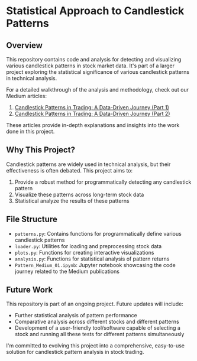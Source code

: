 # Statistical Approach to Candlestick Patterns

## Overview

This repository contains code and analysis for detecting and visualizing various candlestick patterns in stock market data. It's part of a larger project exploring the statistical significance of various candlestick patterns in technical analysis.

For a detailed walkthrough of the analysis and methodology, check out our Medium articles:

1. [Candlestick Patterns in Trading: A Data-Driven Journey (Part 1)](https://medium.com/@carlo.baroni.89/candlestick-patterns-in-trading-a-data-driven-journey-c93ba8caae48)
2. [Candlestick Patterns in Trading: A Data-Driven Journey (Part 2)](https://medium.com/@carlo.baroni.89/candlestick-patterns-in-trading-a-data-driven-journey-6eee85aa1355)

These articles provide in-depth explanations and insights into the work done in this project.

## Why This Project?

Candlestick patterns are widely used in technical analysis, but their effectiveness is often debated. This project aims to:

1. Provide a robust method for programmatically detecting any candlestick pattern
2. Visualize these patterns across long-term stock data
3. Statistical analyze the results of these patterns 


## File Structure

- `patterns.py`: Contains functions for programmatically define various candlestick patterns
- `loader.py`: Utilities for loading and preprocessing stock data
- `plots.py`: Functions for creating interactive visualizations
- `analysis.py`: Functions for statistical analysis of pattern returns
- `Pattern_Medium_01.ipynb`: Jupyter notebook showcasing the code journey related to the Medium publications

## Future Work

This repository is part of an ongoing project. Future updates will include:

- Further statistical analysis of pattern performance
- Comparative analysis across different stocks and different patterns
- Development of a user-friendly tool/software capable of selecting a stock and running all these tests for different patterns simultaneously

I'm committed to evolving this project into a comprehensive, easy-to-use solution for candlestick pattern analysis in stock trading.

